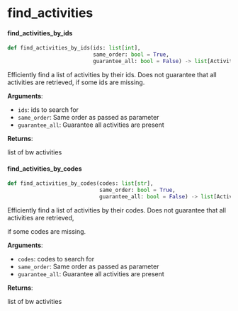 <a id="find_activities"></a>

# find\_activities

<a id="find_activities.find_activities_by_ids"></a>

#### find\_activities\_by\_ids

```python
def find_activities_by_ids(ids: list[int],
                           same_order: bool = True,
                           guarantee_all: bool = False) -> list[Activity]
```

Efficiently find a list of activities by their ids. Does not guarantee that all activities are retrieved, if some ids are missing.

**Arguments**:

- `ids`: ids to search for
- `same_order`: Same order as passed as parameter
- `guarantee_all`: Guarantee all activities are present

**Returns**:

list of bw activities

<a id="find_activities.find_activities_by_codes"></a>

#### find\_activities\_by\_codes

```python
def find_activities_by_codes(codes: list[str],
                             same_order: bool = True,
                             guarantee_all: bool = False) -> list[Activity]
```

Efficiently find a list of activities by their codes. Does not guarantee that all activities are retrieved,

if some codes are missing.

**Arguments**:

- `codes`: codes to search for
- `same_order`: Same order as passed as parameter
- `guarantee_all`: Guarantee all activities are present

**Returns**:

list of bw activities

